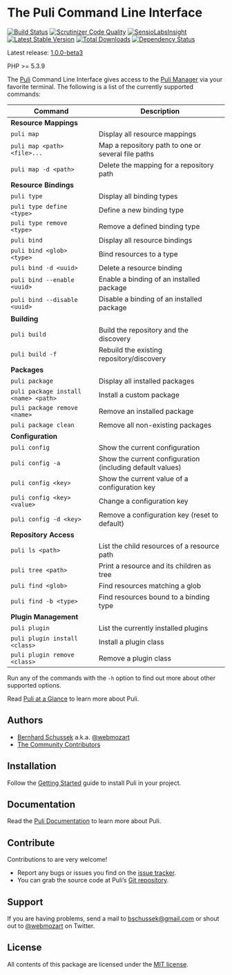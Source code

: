 The Puli Command Line Interface
===============================

[![Build Status](https://travis-ci.org/puli/cli.svg?branch=master)](https://travis-ci.org/puli/cli)
[![Scrutinizer Code Quality](https://scrutinizer-ci.com/g/puli/cli/badges/quality-score.png?b=master)](https://scrutinizer-ci.com/g/puli/cli/?branch=master)
[![SensioLabsInsight](https://insight.sensiolabs.com/projects/96bbb04c-f5c3-47c2-8e43-1f92d26f7c3a/mini.png)](https://insight.sensiolabs.com/projects/96bbb04c-f5c3-47c2-8e43-1f92d26f7c3a)
[![Latest Stable Version](https://poser.pugx.org/puli/cli/v/stable.svg)](https://packagist.org/packages/puli/cli)
[![Total Downloads](https://poser.pugx.org/puli/cli/downloads.svg)](https://packagist.org/packages/puli/cli)
[![Dependency Status](https://www.versioneye.com/php/puli:cli/1.0.0/badge.svg)](https://www.versioneye.com/php/puli:cli/1.0.0)

Latest release: [1.0.0-beta3](https://packagist.org/packages/puli/cli#1.0.0-beta3)

PHP >= 5.3.9

The [Puli] Command Line Interface gives access to the [Puli Manager] via your
favorite terminal. The following is a list of the currently supported commands:

Command                              | Description
------------------------------------ | -------------
**Resource Mappings**                |
`puli map`                           | Display all resource mappings
`puli map <path> <file>...`          | Map a repository path to one or several file paths
`puli map -d <path>`                 | Delete the mapping for a repository path
**Resource Bindings**                |
`puli type`                          | Display all binding types
`puli type define <type>`            | Define a new binding type
`puli type remove <type>`            | Remove a defined binding type
`puli bind`                          | Display all resource bindings
`puli bind <glob> <type>`            | Bind resources to a type
`puli bind -d <uuid>`                | Delete a resource binding
`puli bind --enable <uuid>`          | Enable a binding of an installed package
`puli bind --disable <uuid>`         | Disable a binding of an installed package
**Building**                         |
`puli build`                         | Build the repository and the discovery
`puli build -f`                      | Rebuild the existing repository/discovery
**Packages**                         |
`puli package`                       | Display all installed packages
`puli package install <name> <path>` | Install a custom package
`puli package remove <name>`         | Remove an installed package
`puli package clean`                 | Remove all non-existing packages
**Configuration**                    |
`puli config`                        | Show the current configuration
`puli config -a`                     | Show the current configuration (including default values)
`puli config <key>`                  | Show the current value of a configuration key
`puli config <key> <value>`          | Change a configuration key
`puli config -d <key>`               | Remove a configuration key (reset to default)
**Repository Access**                |
`puli ls <path>`                     | List the child resources of a resource path
`puli tree <path>`                   | Print a resource and its children as tree
`puli find <glob>`                   | Find resources matching a glob
`puli find -b <type>`                | Find resources bound to a binding type
**Plugin Management**                |
`puli plugin`                        | List the currently installed plugins
`puli plugin install <class>`        | Install a plugin class
`puli plugin remove <class>`         | Remove a plugin class

Run any of the commands with the `-h` option to find out more about other
supported options.

Read [Puli at a Glance] to learn more about Puli.

Authors
-------

* [Bernhard Schussek] a.k.a. [@webmozart]
* [The Community Contributors]

Installation
------------

Follow the [Getting Started] guide to install Puli in your project.

Documentation
-------------

Read the [Puli Documentation] to learn more about Puli.

Contribute
----------

Contributions to are very welcome!

* Report any bugs or issues you find on the [issue tracker].
* You can grab the source code at Puli’s [Git repository].

Support
-------

If you are having problems, send a mail to bschussek@gmail.com or shout out to
[@webmozart] on Twitter.

License
-------

All contents of this package are licensed under the [MIT license].

[Puli]: http://puli.io
[Puli Manager]: https://github.com/puli/manager
[Bernhard Schussek]: http://webmozarts.com
[The Community Contributors]: https://github.com/puli/cli/graphs/contributors
[Getting Started]: http://docs.puli.io/en/latest/getting-started.html
[Puli Documentation]: http://docs.puli.io/en/latest/index.html
[Puli at a Glance]: http://docs.puli.io/en/latest/at-a-glance.html
[issue tracker]: https://github.com/puli/issues/issues
[Git repository]: https://github.com/puli/cli
[@webmozart]: https://twitter.com/webmozart
[MIT license]: LICENSE
